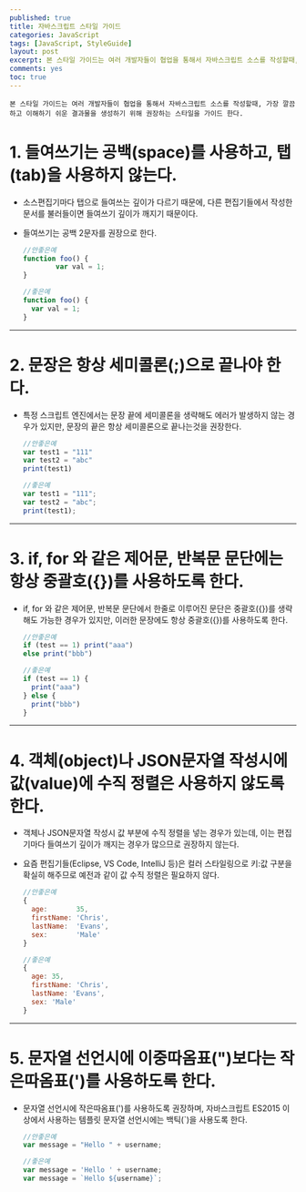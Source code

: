 ```yaml
---
published: true
title: 자바스크립트 스타일 가이드
categories: JavaScript
tags: [JavaScript, StyleGuide]
layout: post
excerpt: 본 스타일 가이드는 여러 개발자들이 협업을 통해서 자바스크립트 소스를 작성할때, 가장 깔끔하고 이해하기 쉬운 결과물을 생성하기 위해 권장하는 스타일을 가이드 한다.
comments: yes
toc: true
---
```


`본 스타일 가이드는 여러 개발자들이 협업을 통해서 자바스크립트 소스를 작성할때, 가장 깔끔하고 이해하기 쉬운 결과물을 생성하기 위해 권장하는 스타일을 가이드 한다.`

# 1. 들여쓰기는 공백(space)를 사용하고, 탭(tab)을 사용하지 않는다.
* 소스편집기마다 탭으로 들여쓰는 깊이가 다르기 때문에, 다른 편집기들에서 작성한 문서를 불러들이면 들여쓰기 깊이가 깨지기 때문이다.
* 들여쓰기는 공백 2문자를 권장으로 한다.

    ```javascript
    //안좋은예
    function foo() {
            var val = 1;
    }

    //좋은예
    function foo() {
      var val = 1;
    }
    ```

***

# 2. 문장은 항상 세미콜론(;)으로 끝나야 한다.
* 특정 스크립트 엔진에서는 문장 끝에 세미콜론을 생략해도 에러가 발생하지 않는 경우가 있지만, 문장의 끝은 항상 세미콜론으로 끝나는것을 권장한다.

    ```javascript
    //안좋은예
    var test1 = "111"
    var test2 = "abc"
    print(test1)

    //좋은예
    var test1 = "111";
    var test2 = "abc";
    print(test1);
    ```

***

# 3. if, for 와 같은 제어문, 반복문 문단에는 항상 중괄호({})를 사용하도록 한다.
* if, for 와 같은 제어문, 반복문 문단에서 한줄로 이루어진 문단은 중괄호({})를 생략해도 가능한 경우가 있지만, 이러한 문장에도 항상 중괄호({})를 사용하도록 한다.

    ```javascript
    //안좋은예
    if (test == 1) print("aaa")
    else print("bbb")

    //좋은예
    if (test == 1) {
      print("aaa")
    } else {
      print("bbb")
    }
    ```

***

# 4. 객체(object)나 JSON문자열 작성시에 값(value)에 수직 정렬은 사용하지 않도록 한다.
* 객체나 JSON문자열 작성시 값 부분에 수직 정렬을 넣는 경우가 있는데, 이는 편집기마다 들여쓰기 깊이가 깨지는 경우가 많으므로 권장하지 않는다.
* 요즘 편집기들(Eclipse, VS Code, IntelliJ 등)은 컬러 스타일링으로 키:값 구분을 확실히 해주므로 예전과 같이 값 수직 정렬은 필요하지 않다.

    ```javascript
    //안좋은예
    {
      age:       35,
      firstName: 'Chris',
      lastName:  'Evans',
      sex:       'Male'
    }

    //좋은예
    {
      age: 35,
      firstName: 'Chris',
      lastName: 'Evans',
      sex: 'Male'
    }
    ```

***

# 5. 문자열 선언시에 이중따옴표(")보다는 작은따옴표(')를 사용하도록 한다.
* 문자열 선언시에 작은따옴표(')를 사용하도록 권장하며, 자바스크립트 ES2015 이상에서 사용하는 템플릿 문자열 선언시에는 백틱(`)을 사용도록 한다.

    ```javascript
    //안좋은예
    var message = "Hello " + username;

    //좋은예
    var message = 'Hello ' + username;
    var message = `Hello ${username}`;
    ```
 
 
